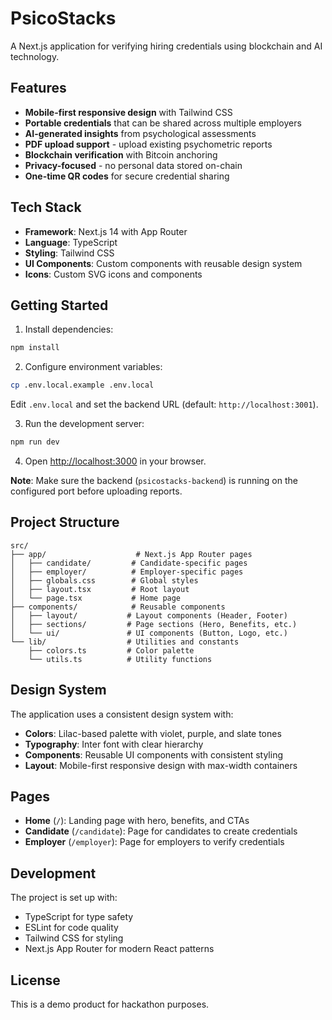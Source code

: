 # PsicoStacks

A Next.js application for verifying hiring credentials using blockchain and AI technology.

## Features

- **Mobile-first responsive design** with Tailwind CSS
- **Portable credentials** that can be shared across multiple employers
- **AI-generated insights** from psychological assessments
- **PDF upload support** - upload existing psychometric reports
- **Blockchain verification** with Bitcoin anchoring
- **Privacy-focused** - no personal data stored on-chain
- **One-time QR codes** for secure credential sharing

## Tech Stack

- **Framework**: Next.js 14 with App Router
- **Language**: TypeScript
- **Styling**: Tailwind CSS
- **UI Components**: Custom components with reusable design system
- **Icons**: Custom SVG icons and components

## Getting Started

1. Install dependencies:
```bash
npm install
```

2. Configure environment variables:
```bash
cp .env.local.example .env.local
```

Edit `.env.local` and set the backend URL (default: `http://localhost:3001`).

3. Run the development server:
```bash
npm run dev
```

4. Open [http://localhost:3000](http://localhost:3000) in your browser.

**Note**: Make sure the backend (`psicostacks-backend`) is running on the configured port before uploading reports.

## Project Structure

```
src/
├── app/                    # Next.js App Router pages
│   ├── candidate/         # Candidate-specific pages
│   ├── employer/          # Employer-specific pages
│   ├── globals.css        # Global styles
│   ├── layout.tsx         # Root layout
│   └── page.tsx           # Home page
├── components/            # Reusable components
│   ├── layout/           # Layout components (Header, Footer)
│   ├── sections/         # Page sections (Hero, Benefits, etc.)
│   └── ui/               # UI components (Button, Logo, etc.)
└── lib/                  # Utilities and constants
    ├── colors.ts         # Color palette
    └── utils.ts          # Utility functions
```

## Design System

The application uses a consistent design system with:

- **Colors**: Lilac-based palette with violet, purple, and slate tones
- **Typography**: Inter font with clear hierarchy
- **Components**: Reusable UI components with consistent styling
- **Layout**: Mobile-first responsive design with max-width containers

## Pages

- **Home** (`/`): Landing page with hero, benefits, and CTAs
- **Candidate** (`/candidate`): Page for candidates to create credentials
- **Employer** (`/employer`): Page for employers to verify credentials

## Development

The project is set up with:

- TypeScript for type safety
- ESLint for code quality
- Tailwind CSS for styling
- Next.js App Router for modern React patterns

## License

This is a demo product for hackathon purposes.
